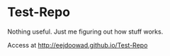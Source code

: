 # Test-Repo
Nothing useful. Just me figuring out how stuff works.

Access at http://eejdoowad.github.io/Test-Repo
